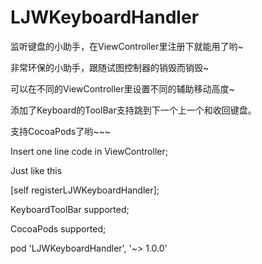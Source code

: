 # LJWKeyboardHandler

监听键盘的小助手，在ViewController里注册下就能用了哟~

非常环保的小助手，跟随试图控制器的销毁而销毁~

可以在不同的ViewController里设置不同的辅助移动高度~

添加了Keyboard的ToolBar支持跳到下一个上一个和收回键盘。

支持CocoaPods了哟~~~

Insert one line code in ViewController;

Just like this

[self registerLJWKeyboardHandler];

KeyboardToolBar supported;

CocoaPods supported;

pod 'LJWKeyboardHandler', '~> 1.0.0'






